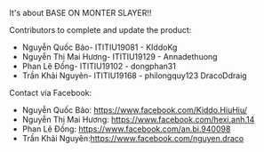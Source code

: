 It's about BASE ON MONTER SLAYER!!

Contributors to complete and update the product:

- Nguyễn Quốc Bảo- ITITIU19081 - KIddoKg
- Nguyễn Thị Mai Hương- ITITIU19129 - Annadethuong
- Phan Lê Đồng- ITITIU19102 - dongphan31
- Trần Khải Nguyên- ITITIU19168 - philongquy123 DracoDdraig

Contact via Facebook:
- Nguyễn Quốc Bảo: https://www.facebook.com/Kiddo.HiuHiu/
- Nguyễn Thị Mai Hương: https://www.facebook.com/hexi.anh.14
- Phan Lê Đồng: https://www.facebook.com/an.bi.940098
- Trần Khải Nguyên:https://www.facebook.com/nguyen.draco
